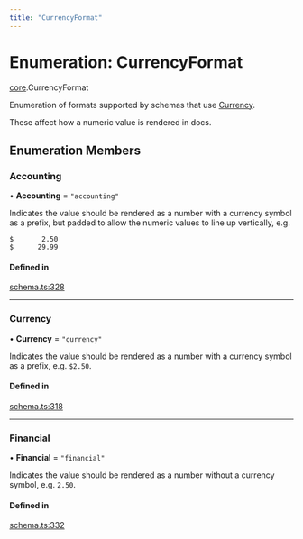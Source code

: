 ```yaml
---
title: "CurrencyFormat"
---
```

# Enumeration: CurrencyFormat

[core](../modules/core.md).CurrencyFormat

Enumeration of formats supported by schemas that use [Currency](core.ValueHintType.md#currency).

These affect how a numeric value is rendered in docs.

## Enumeration Members

### Accounting

• **Accounting** = ``"accounting"``

Indicates the value should be rendered as a number with a currency symbol as a prefix, but padded
to allow the numeric values to line up vertically, e.g.

```
$       2.50
$      29.99
```

#### Defined in

[schema.ts:328](https://github.com/coda/packs-sdk/blob/main/schema.ts#L328)

___

### Currency

• **Currency** = ``"currency"``

Indicates the value should be rendered as a number with a currency symbol as a prefix, e.g. `$2.50`.

#### Defined in

[schema.ts:318](https://github.com/coda/packs-sdk/blob/main/schema.ts#L318)

___

### Financial

• **Financial** = ``"financial"``

Indicates the value should be rendered as a number without a currency symbol, e.g. `2.50`.

#### Defined in

[schema.ts:332](https://github.com/coda/packs-sdk/blob/main/schema.ts#L332)
